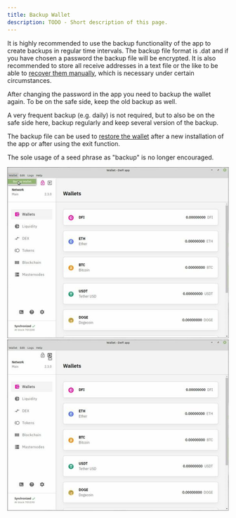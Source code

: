 ```yaml
---
title: Backup Wallet
description: TODO - Short description of this page.
---
```


It is highly recommended to use the backup functionality of the app to create backups in regular time intervals. The backup file format is .dat and if you have chosen a password the backup file will be encrypted. It is also recommended to store all receive addresses in a text file or the like to be able to [recover them manually](./Create_address.md), which is necessary under certain circumstances.

After changing the password in the app you need to backup the wallet again. To be on the safe side, keep the old backup as well.

A very frequent backup (e.g. daily) is not required, but to also be on the safe side here, backup regularly and keep several version of the backup.

The backup file can be used to [restore the wallet](./Restore_Wallet.md) after a new installation of the app or after using the exit function.

The sole usage of a seed phrase as "backup" is no longer encouraged.

![Wallet backup](./media/Wallet_Backup.jpg)
![Exit wallet](./media/Wallet_Exit_1.jpg)
